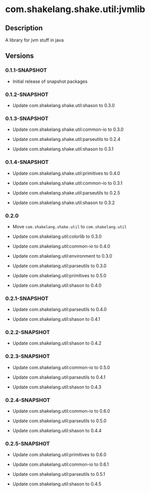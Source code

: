 # com.shakelang.shake.util:jvmlib

## Description

A library for jvm stuff in java

## Versions

### 0.1.1-SNAPSHOT

* Initial release of snapshot packages

### 0.1.2-SNAPSHOT

* Update com.shakelang.shake.util:shason to 0.3.0

### 0.1.3-SNAPSHOT

* Update com.shakelang.shake.util:common-io to 0.3.0

* Update com.shakelang.shake.util:parseutils to 0.2.4

* Update com.shakelang.shake.util:shason to 0.3.1

### 0.1.4-SNAPSHOT

* Update com.shakelang.shake.util:primitives to 0.4.0

* Update com.shakelang.shake.util:common-io to 0.3.1

* Update com.shakelang.shake.util:parseutils to 0.2.5

* Update com.shakelang.shake.util:shason to 0.3.2

### 0.2.0

* Move `com.shakelang.shake.util` to `com.shakelang.util`

* Update com.shakelang.util:colorlib to 0.3.0

* Update com.shakelang.util:common-io to 0.4.0

* Update com.shakelang.util:environment to 0.3.0

* Update com.shakelang.util:parseutils to 0.3.0

* Update com.shakelang.util:primitives to 0.5.0

* Update com.shakelang.util:shason to 0.4.0

### 0.2.1-SNAPSHOT

* Update com.shakelang.util:parseutils to 0.4.0

* Update com.shakelang.util:shason to 0.4.1

### 0.2.2-SNAPSHOT

* Update com.shakelang.util:shason to 0.4.2

### 0.2.3-SNAPSHOT

* Update com.shakelang.util:common-io to 0.5.0

* Update com.shakelang.util:parseutils to 0.4.1

* Update com.shakelang.util:shason to 0.4.3

### 0.2.4-SNAPSHOT

* Update com.shakelang.util:common-io to 0.6.0

* Update com.shakelang.util:parseutils to 0.5.0

* Update com.shakelang.util:shason to 0.4.4

### 0.2.5-SNAPSHOT

* Update com.shakelang.util:primitives to 0.6.0

* Update com.shakelang.util:common-io to 0.6.1

* Update com.shakelang.util:parseutils to 0.5.1

* Update com.shakelang.util:shason to 0.4.5